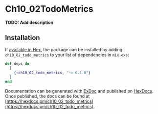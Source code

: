 # Ch10_02TodoMetrics

**TODO: Add description**

## Installation

If [available in Hex](https://hex.pm/docs/publish), the package can be installed
by adding `ch10_02_todo_metrics` to your list of dependencies in `mix.exs`:

```elixir
def deps do
  [
    {:ch10_02_todo_metrics, "~> 0.1.0"}
  ]
end
```

Documentation can be generated with [ExDoc](https://github.com/elixir-lang/ex_doc)
and published on [HexDocs](https://hexdocs.pm). Once published, the docs can
be found at [https://hexdocs.pm/ch10_02_todo_metrics](https://hexdocs.pm/ch10_02_todo_metrics).

